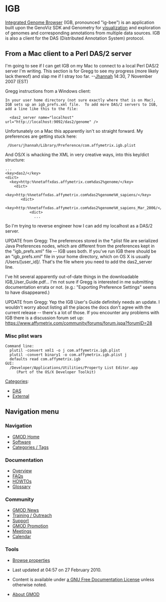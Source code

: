 



<span id="top"></span>




# <span dir="auto">IGB</span>









<a href="http://genoviz.sourceforge.net/" class="external text"
rel="nofollow">Integrated Genome Browser</a> (IGB, pronounced "ig-bee")
is an application built upon the GenoViz SDK and Genometry for
[visualization](Visualization "Visualization") and exploration of
genomes and corresponding annotations from multiple data sources. IGB is
also a client for the DAS (Distributed Annotation System) protocol.

## <span id="From_a_Mac_client_to_a_Perl_DAS.2F2_server" class="mw-headline">From a Mac client to a Perl DAS/2 server</span>

I'm going to see if I can get IGB on my Mac to connect to a local Perl
DAS/2 server I'm writing. This section is for Gregg to see my progress
(more likely lack thereof) and slap me if I stray too far.
--[Jhannah](User%3AJhannah "User%3AJhannah") 14:30, 7 November 2007 (EST)

Gregg instructions from a Windows client:

    In your user home directory (not sure exactly where that is on Mac),
    IGB sets up an igb_prefs.xml file.  To add more DAS/2 servers to IGB,
    add a line like this to the file:

      <das2_server name="localhost" url="http://localhost:9092/das2/genome" />

Unfortunately on a Mac this apparently isn't so straight forward. My
preferences are getting stuck here:

     /Users/jhannah/Library/Preference/com.affymetrix.igb.plist

And OS/X is whacking the XML in very creative ways, into this key/dict
structure:

    ...
    <key>das2/</key>
    <dict>
      <key>http:%%netaffxdas.affymetrix.com%das2%genome/</key>
        <dict>
          <key>http:%%netaffxdas.affymetrix.com%das2%genome%H_sapiens/</key>
           <dict>
             <key>http:%%netaffxdas.affymetrix.com%das2%genome%H_sapiens_Mar_2006/</key>
               <dict>
                 ...

So I'm trying to reverse engineer how I can add my localhost as a DAS/2
server.

UPDATE from Gregg: The preferences stored in the \*.plist file are
serialized Java Preferences nodes, which are different from the
preferences kept in the "igb_prefs.xml" file -- IGB uses both. If you've
run IGB there should be an "igb_prefs.xml" file in your home directory,
which on OS X is usually /Users/\[user_id\]/. That's the file where you
need to add the das2_server line.

I've hit several apparently out-of-date things in the downloadable
IGB_User_Guide.pdf... I'm not sure if Gregg is interested in me
submitting documentation errata or not. (e.g.: "Exporting Preference
Settings" seems to have disappeared.)

UPDATE from Gregg: Yep the IGB User's Guide definitely needs an update.
I wouldn't worry about listing all the places the docs don't agree with
the current release -- there's a lot of those. If you encounter any
problems with IGB there is a discussion forum set up: <a
href="https://www.affymetrix.com/community/forums/forum.jspa?forumID=28"
class="external free"
rel="nofollow">https://www.affymetrix.com/community/forums/forum.jspa?forumID=28</a>

### <span id="Misc_plist_wars" class="mw-headline">Misc plist wars</span>

    Command line:
      plutil -convert xml1 -o j com.affymetrix.igb.plist
      plutil -convert binary1 -o com.affymetrix.igb.plist j
      defaults read com.affymetrix.igb
    GUI:
      /Developer/Applications/Utilities/Property List Editor.app
         (Part of the OS/X Developer Toolkit)




[Categories](Special%3ACategories "Special%3ACategories"):

- [DAS](Category%3ADAS "Category%3ADAS")
- [External](Category%3AExternal "Category%3AExternal")






## Navigation menu






### 



<a href="Main_Page"
style="background-image: url(../images/GMOD-cogs.png);"
title="Visit the main page"></a>


### Navigation



- <span id="n-GMOD-Home">[GMOD Home](Main_Page)</span>
- <span id="n-Software">[Software](GMOD_Components)</span>
- <span id="n-Categories-.2F-Tags">[Categories /
  Tags](Categories)</span>




### Documentation



- <span id="n-Overview">[Overview](Overview)</span>
- <span id="n-FAQs">[FAQs](Category%3AFAQ)</span>
- <span id="n-HOWTOs">[HOWTOs](Category%3AHOWTO)</span>
- <span id="n-Glossary">[Glossary](Glossary)</span>




### Community



- <span id="n-GMOD-News">[GMOD News](GMOD_News)</span>
- <span id="n-Training-.2F-Outreach">[Training /
  Outreach](Training_and_Outreach)</span>
- <span id="n-Support">[Support](Support)</span>
- <span id="n-GMOD-Promotion">[GMOD Promotion](GMOD_Promotion)</span>
- <span id="n-Meetings">[Meetings](Meetings)</span>
- <span id="n-Calendar">[Calendar](Calendar)</span>




### Tools

- <span id="t-smwbrowselink"><a href="Special%3ABrowse/IGB" rel="smw-browse">Browse properties</a></span>



- <span id="footer-info-lastmod">Last updated at 04:57 on 27 February
  2010.</span>
<!-- - <span id="footer-info-viewcount">23,277 page views.</span> -->
- <span id="footer-info-copyright">Content is available under
  <a href="http://www.gnu.org/licenses/fdl-1.3.html" class="external"
  rel="nofollow">a GNU Free Documentation License</a> unless otherwise
  noted.</span>

<!-- -->

- <span id="footer-places-about">[About
  GMOD](GMOD%3AAbout "GMOD%3AAbout")</span>

<!-- -->





